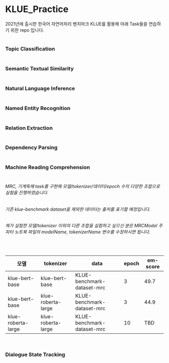 # KLUE_Practice

2021년에 출시한 한국어 자연어처리 벤치마크 KLUE를 활용해 아래 Task들을 연습하기 위한 repo 입니다.<br><br>
<h3>Topic Classification<br><br></h3>
<h3>Semantic Textual Similarity<br><br></h3>
<h3>Natural Language Inference<br><br></h3>
<h3>Named Entity Recognition<br><br></h3>
<h3>Relation Extraction<br><br></h3>
<h3>Dependency Parsing<br><br></h3>
<h3>Machine Reading Comprehension<br><br></h3>
<h6>MRC, 기계독해 task를 구현해 모델/tokenizer/데이터/epoch 수의 다양한 조합으로 실험을 진행하였습니다.</h6>
<h6>기존 klue-benchmark dataset을 제외한 데이터는 출처를 표기할 예정입니다.</h6>
<h6>제가 실험한 모델/tokenizer 이외의 다른 조합을 실험하고 싶으신 분은 MRCModel 주피터 노트북 파일의 modelName, tokenizerName 변수를 수정하시면 됩니다.</h6><br>

|모델|tokenizer|data|epoch|em-score|
|------|---|---|---|---|
|klue-bert-base|klue-bert-base|KLUE-benchmark-dataset-mrc|3|49.7|
|klue-bert-base|klue-roberta-large|KLUE-benchmark-dataset-mrc|3|44.9|
|klue-roberta-large|klue-roberta-large|KLUE-benchmark-dataset-mrc|10|TBD|

<br>
<h3>Dialogue State Tracking<br><br></h3>
